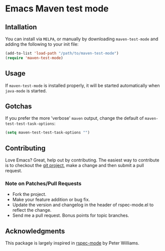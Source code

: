 # Emacs Maven test mode

## Intallation
You can install via `MELPA`, or manually by downloading `maven-test-mode` and
adding the following to your init file:

```lisp
(add-to-list 'load-path "/path/to/maven-test-mode")
(require 'maven-test-mode)
```

## Usage

If `maven-test-mode` is installed properly, it will be started automatically
when `java-mode` is started.

## Gotchas

If you prefer the more 'verbose' `maven` output, change the default of
`maven-test-test-task-options`:

```lisp
(setq maven-test-test-task-options "")
```

## Contributing

Love Emacs? Great, help out by contributing. The easiest way
to contribute is to checkout the
[git project](https://github.com/rranelli/maven-test-mode), make a change
and then submit a pull request.

### Note on Patches/Pull Requests

* Fork the project.
* Make your feature addition or bug fix.
* Update the version and changelog in the header of rspec-mode.el to
reflect the change.
* Send me a pull request. Bonus points for topic branches.

## Acknowledgments
This package is largely inspired in
[rspec-mode](https://github.com/pezra/rspec-mode) by Peter Williams.
